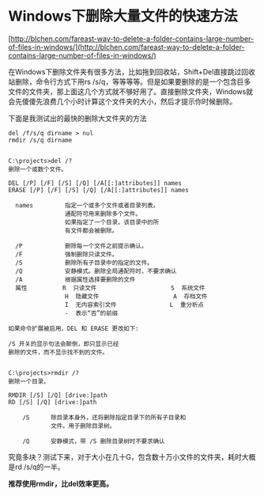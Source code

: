 # Windows下删除大量文件的快速方法

[http://blchen.com/fareast-way-to-delete-a-folder-contains-large-number-of-files-in-windows/](http://blchen.com/fareast-way-to-delete-a-folder-contains-large-number-of-files-in-windows/)

在Windows下删除文件夹有很多方法，比如拖到回收站，Shift+Del直接跳过回收站删除，命令行方式下用rs /s/q，等等等等。但是如果要删除的是一个包含巨多文件的文件夹，那上面这几个方式就不够好用了。直接删除文件夹，Windows就会先傻傻先浪费几个小时计算这个文件夹的大小，然后才提示你时候删除。

下面是我测试出的最快的删除大文件夹的方法

```
del /f/s/q dirname > nul
rmdir /s/q dirname


C:\projects>del /?
删除一个或数个文件。

DEL [/P] [/F] [/S] [/Q] [/A[[:]attributes]] names
ERASE [/P] [/F] [/S] [/Q] [/A[[:]attributes]] names

  names         指定一个或多个文件或者目录列表。
                通配符可用来删除多个文件。
                如果指定了一个目录，该目录中的所
                有文件都会被删除。

  /P            删除每一个文件之前提示确认。
  /F            强制删除只读文件。
  /S            删除所有子目录中的指定的文件。
  /Q            安静模式。删除全局通配符时，不要求确认
  /A            根据属性选择要删除的文件
  属性          R  只读文件                     S  系统文件
                H  隐藏文件                     A  存档文件
                I  无内容索引文件               L  重分析点
                -  表示“否”的前缀

如果命令扩展被启用，DEL 和 ERASE 更改如下:

/S 开关的显示句法会颠倒，即只显示已经
删除的文件，而不显示找不到的文件。


C:\projects>rmdir /?
删除一个目录。

RMDIR [/S] [/Q] [drive:]path
RD [/S] [/Q] [drive:]path

    /S      除目录本身外，还将删除指定目录下的所有子目录和
            文件。用于删除目录树。

    /Q      安静模式，带 /S 删除目录树时不要求确认
```

究竟多块？测试下来，对于大小在几十G，包含数十万小文件的文件夹，耗时大概是rd /s/q的一半。

**推荐使用rmdir，比del效率更高。**

